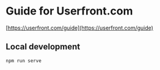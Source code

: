 # Guide for Userfront.com

[https://userfront.com/guide](https://userfront.com/guide)

## Local development

```sh
npm run serve
```

